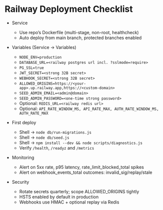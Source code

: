 # Railway Deployment Checklist

- Service
  - Use repo’s Dockerfile (multi-stage, non-root, healthcheck)
  - Auto deploy from main branch, protected branches enabled

- Variables (Service → Variables)
  - `NODE_ENV=production`
  - `DATABASE_URL=<railway postgres url incl. ?sslmode=require>`
  - `PG_SSL=true`
  - `JWT_SECRET=<strong 32B secret>`
  - `WEBHOOK_SECRET=<strong 32B secret>`
  - `ALLOWED_ORIGINS=https://<your-app>.up.railway.app,https://<custom-domain>`
  - `SEED_ADMIN_EMAIL=<admin@domain>`
  - `SEED_ADMIN_PASSWORD=<one-time strong password>`
  - Optional: `REDIS_URL=<railway redis url>`
  - Optional: `API_RATE_WINDOW_MS, API_RATE_MAX, AUTH_RATE_WINDOW_MS, AUTH_RATE_MAX`

- First deploy
  - Shell → `node db/run-migrations.js`
  - Shell → `node db/seed.js`
  - Shell → `npm install --dev && node scripts/diagnostics.js`
  - Verify `/health`, `/readyz` and `/metrics`

- Monitoring
  - Alert on 5xx rate, p95 latency, rate_limit_blocked_total spikes
  - Alert on webhook_events_total outcomes: invalid_sig/replay/stale

- Security
  - Rotate secrets quarterly; scope ALLOWED_ORIGINS tightly
  - HSTS enabled by default in production
  - Webhooks use HMAC + optional replay via Redis

